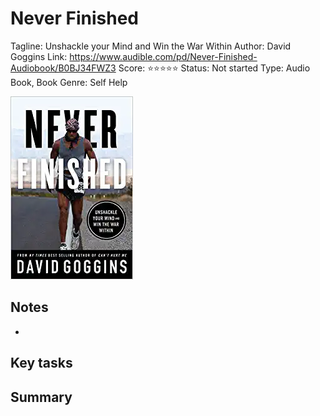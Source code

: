 # Never Finished

Tagline: Unshackle your Mind and Win the War Within
Author: David Goggins
Link: https://www.audible.com/pd/Never-Finished-Audiobook/B0BJ34FWZ3
Score: ⭐️⭐️⭐️⭐️⭐️
Status: Not started
Type: Audio Book, Book
Genre: Self Help

![414g1BUSPxL._SY291_BO1,204,203,200_QL40_FMwebp_.webp](Never%20Finished%209631c680484c4212b1169c1cf4b3be0a/414g1BUSPxL._SY291_BO1204203200_QL40_FMwebp_.webp)

## Notes

- 

## Key tasks

## Summary